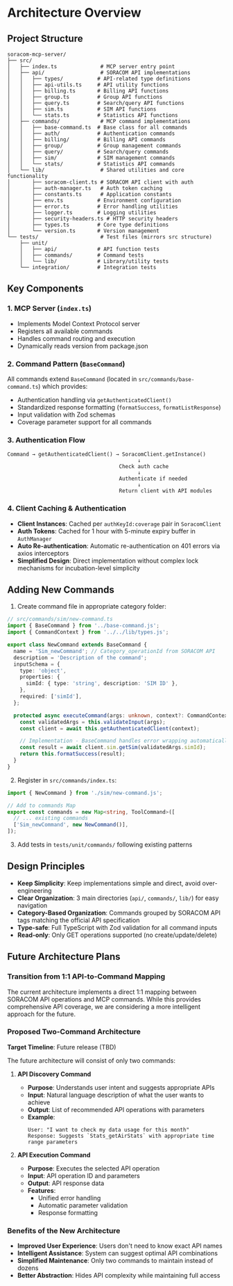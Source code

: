 # Architecture Overview

## Project Structure

```
soracom-mcp-server/
├── src/
│   ├── index.ts              # MCP server entry point
│   ├── api/                  # SORACOM API implementations
│   │   ├── types/           # API-related type definitions
│   │   ├── api-utils.ts     # API utility functions
│   │   ├── billing.ts       # Billing API functions
│   │   ├── group.ts         # Group API functions
│   │   ├── query.ts         # Search/query API functions
│   │   ├── sim.ts           # SIM API functions
│   │   └── stats.ts         # Statistics API functions
│   ├── commands/             # MCP command implementations
│   │   ├── base-command.ts  # Base class for all commands
│   │   ├── auth/            # Authentication commands
│   │   ├── billing/         # Billing API commands
│   │   ├── group/           # Group management commands
│   │   ├── query/           # Search/query commands
│   │   ├── sim/             # SIM management commands
│   │   └── stats/           # Statistics API commands
│   └── lib/                  # Shared utilities and core functionality
│       ├── soracom-client.ts # SORACOM API client with auth
│       ├── auth-manager.ts   # Auth token caching
│       ├── constants.ts      # Application constants
│       ├── env.ts           # Environment configuration
│       ├── error.ts         # Error handling utilities
│       ├── logger.ts        # Logging utilities
│       ├── security-headers.ts # HTTP security headers
│       ├── types.ts         # Core type definitions
│       └── version.ts       # Version management
└── tests/                    # Test files (mirrors src structure)
    ├── unit/
    │   ├── api/             # API function tests
    │   ├── commands/        # Command tests
    │   └── lib/             # Library/utility tests
    └── integration/         # Integration tests
```

## Key Components

### 1. MCP Server (`index.ts`)

- Implements Model Context Protocol server
- Registers all available commands
- Handles command routing and execution
- Dynamically reads version from package.json

### 2. Command Pattern (`BaseCommand`)

All commands extend `BaseCommand` (located in `src/commands/base-command.ts`) which provides:

- Authentication handling via `getAuthenticatedClient()`
- Standardized response formatting (`formatSuccess`, `formatListResponse`)
- Input validation with Zod schemas
- Coverage parameter support for all commands

### 3. Authentication Flow

```
Command → getAuthenticatedClient() → SoracomClient.getInstance()
                                          ↓
                                    Check auth cache
                                          ↓
                                    Authenticate if needed
                                          ↓
                                    Return client with API modules
```

### 4. Client Caching & Authentication

- **Client Instances**: Cached per `authKeyId:coverage` pair in `SoracomClient`
- **Auth Tokens**: Cached for 1 hour with 5-minute expiry buffer in `AuthManager`
- **Auto Re-authentication**: Automatic re-authentication on 401 errors via axios interceptors
- **Simplified Design**: Direct implementation without complex lock mechanisms for incubation-level simplicity

## Adding New Commands

1. Create command file in appropriate category folder:

```typescript
// src/commands/sim/new-command.ts
import { BaseCommand } from '../base-command.js';
import { CommandContext } from '../../lib/types.js';

export class NewCommand extends BaseCommand {
  name = 'Sim_newCommand'; // Category_operationId from SORACOM API
  description = 'Description of the command';
  inputSchema = {
    type: 'object',
    properties: {
      simId: { type: 'string', description: 'SIM ID' },
    },
    required: ['simId'],
  };

  protected async executeCommand(args: unknown, context?: CommandContext) {
    const validatedArgs = this.validateInput(args);
    const client = await this.getAuthenticatedClient(context);

    // Implementation - BaseCommand handles error wrapping automatically
    const result = await client.sim.getSim(validatedArgs.simId);
    return this.formatSuccess(result);
  }
}
```

2. Register in `src/commands/index.ts`:

```typescript
import { NewCommand } from './sim/new-command.js';

// Add to commands Map
export const commands = new Map<string, ToolCommand>([
  // ... existing commands
  ['Sim_newCommand', new NewCommand()],
]);
```

3. Add tests in `tests/unit/commands/` following existing patterns

## Design Principles

- **Keep Simplicity**: Keep implementations simple and direct, avoid over-engineering
- **Clear Organization**: 3 main directories (`api/`, `commands/`, `lib/`) for easy navigation
- **Category-Based Organization**: Commands grouped by SORACOM API tags matching the official API specification
- **Type-safe**: Full TypeScript with Zod validation for all command inputs
- **Read-only**: Only GET operations supported (no create/update/delete)

## Future Architecture Plans

### Transition from 1:1 API-to-Command Mapping

The current architecture implements a direct 1:1 mapping between SORACOM API operations and MCP commands. While this provides comprehensive API coverage, we are considering a more intelligent approach for the future.

### Proposed Two-Command Architecture

**Target Timeline**: Future release (TBD)

The future architecture will consist of only two commands:

1. **API Discovery Command**
   - **Purpose**: Understands user intent and suggests appropriate APIs
   - **Input**: Natural language description of what the user wants to achieve
   - **Output**: List of recommended API operations with parameters
   - **Example**:
     ```
     User: "I want to check my data usage for this month"
     Response: Suggests `Stats_getAirStats` with appropriate time range parameters
     ```

2. **API Execution Command**
   - **Purpose**: Executes the selected API operation
   - **Input**: API operation ID and parameters
   - **Output**: API response data
   - **Features**:
     - Unified error handling
     - Automatic parameter validation
     - Response formatting

### Benefits of the New Architecture

- **Improved User Experience**: Users don't need to know exact API names
- **Intelligent Assistance**: System can suggest optimal API combinations
- **Simplified Maintenance**: Only two commands to maintain instead of dozens
- **Better Abstraction**: Hides API complexity while maintaining full access
